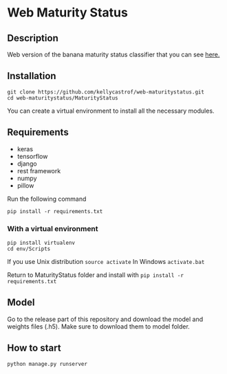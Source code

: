 # Web Maturity Status

## Description
Web version of the banana maturity status classifier that you can see [here.](https://github.com/kellycastrof/IA-MaturityStatusClassification)


## Installation
```
git clone https://github.com/kellycastrof/web-maturitystatus.git
cd web-maturitystatus/MaturityStatus

```
You can create a virtual environment to install all the necessary modules.


## Requirements

- keras
- tensorflow
- django
- rest framework
- numpy
- pillow 


Run the following command
```
pip install -r requirements.txt 
```
### With a virtual environment
```
pip install virtualenv
cd env/Scripts
```
If you use Unix distribution  ``` source activate ```
In Windows ``` activate.bat ```

Return to MaturityStatus folder and install with ``` pip install -r requirements.txt  ```


## Model
Go to the release part of this repository and download the model and weights files (.h5). Make sure to download them to model folder.


## How to start
```
python manage.py runserver
```




